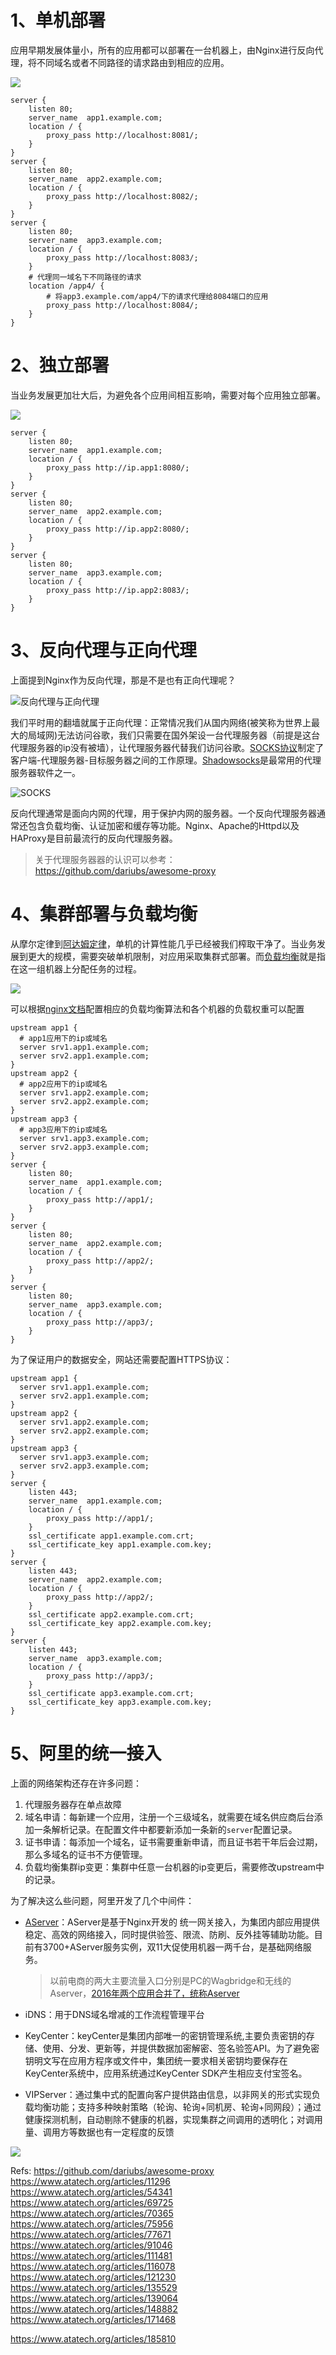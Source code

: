 # 1、单机部署

应用早期发展体量小，所有的应用都可以部署在一台机器上，由Nginx进行反向代理，将不同域名或者不同路径的请求路由到相应的应用。

![](http://www.plantuml.com/plantuml/svg/SoWkIImgAStDuUAo2YrEBR9Iq2tAJCyeqRLJ24ujAaijukBAoqz9LL22y9GKghaK5ABzqZFpAc8HB0LTeFfenu82mrYhH22fbrgHc5kGawgNd9-BHPKHM9KH0LN6O5N6AAfgkRWSKlDIWEu50000)

```nginx
server {
    listen 80;
    server_name  app1.example.com;
    location / {
        proxy_pass http://localhost:8081/;
    }
}
server {
    listen 80;
    server_name  app2.example.com;
    location / {
        proxy_pass http://localhost:8082/;
    }
}
server {
    listen 80;
    server_name  app3.example.com;
    location / {
        proxy_pass http://localhost:8083/;
    }
    # 代理同一域名下不同路径的请求
    location /app4/ {  
        # 将app3.example.com/app4/下的请求代理给8084端口的应用
        proxy_pass http://localhost:8084/;
    }
}
```

# 2、独立部署

当业务发展更加壮大后，为避免各个应用间相互影响，需要对每个应用独立部署。

![](http://www.plantuml.com/plantuml/svg/SoWkIImgAStDuR8ABKujibBGBSfCpoZHjLC8ACglg0nEBIfBBUBYoijFILMeXb1AI39AG445XMY_zCoyYbYkMYwe2iU20eYy8Oe21LsWkT50ISDOgqGWgPTQaPXRa9EgbvoVYqMp4NRDHc3DHWGq6sFNR0pMR8og6GWTKlDIWA400000)

```nginx
server {
    listen 80;
    server_name  app1.example.com;
    location / {
        proxy_pass http://ip.app1:8080/;
    }
}
server {
    listen 80;
    server_name  app2.example.com;
    location / {
        proxy_pass http://ip.app2:8080/;
    }
}
server {
    listen 80;
    server_name  app3.example.com;
    location / {
        proxy_pass http://ip.app2:8083/;
    }
}
```

# 3、反向代理与正向代理

上面提到Nginx作为反向代理，那是不是也有正向代理呢？

![反向代理与正向代理](https://img.alicdn.com/tfs/TB1zpwopmR26e4jSZFEXXbwuXXa-640-231.png)

我们平时用的翻墙就属于正向代理：正常情况我们从国内网络(被笑称为世界上最大的局域网)无法访问谷歌，我们只需要在国外架设一台代理服务器（前提是这台代理服务器的ip没有被墙），让代理服务器代替我们访问谷歌。[SOCKS协议](https://www.ietf.org/rfc/rfc1928.txt)制定了客户端-代理服务器-目标服务器之间的工作原理。[Shadowsocks](https://shadowsocks.org/en/index.html)是最常用的代理服务器软件之一。

![SOCKS](https://img.alicdn.com/tfs/TB1kJpf17Y2gK0jSZFgXXc5OFXa-1452-520.png)

反向代理通常是面向内网的代理，用于保护内网的服务器。一个反向代理服务器通常还包含负载均衡、认证加密和缓存等功能。Nginx、Apache的Httpd以及HAProxy是目前最流行的反向代理服务器。

> 关于代理服务器器的认识可以参考：https://github.com/dariubs/awesome-proxy

# 4、集群部署与负载均衡

从摩尔定律到[阿达姆定律](https://en.wikipedia.org/wiki/Amdahl%27s_law)，单机的计算性能几乎已经被我们榨取干净了。当业务发展到更大的规模，需要突破单机限制，对应用采取集群式部署。而[负载均衡](https://en.wikipedia.org/wiki/Load_balancing_(computing))就是指在这一组机器上分配任务的过程。

![](http://www.plantuml.com/plantuml/svg/bT2z2i8m4C3nFKyHkgTWktKeLLSHGPpKuKZFMiX7kQHIANrt8tR8K0Mp9F3ZduEhd0VolLQiE3caWWjgcxiN9J-G7Pv7f0SIOyRMoCVFbKIIZ8ppyxvfpN1b4xiHQEJhhjkgtdcaeE58gnHAtrhZthQQSSco7vR7Di_aGfJndmM4Tue3w4vXAgs-c9s5UWCAZCIbCelAxAyoZyhyUpcn2aqTDlm2)

可以根据[nginx文档](http://nginx.org/en/docs/http/load_balancing.html)配置相应的负载均衡算法和各个机器的负载权重可以配置

```nginx
upstream app1 {
  # app1应用下的ip或域名
  server srv1.app1.example.com;
  server srv2.app1.example.com;
}
upstream app2 {
  # app2应用下的ip或域名
  server srv1.app2.example.com;
  server srv2.app2.example.com;
}
upstream app3 {
  # app3应用下的ip或域名
  server srv1.app3.example.com;
  server srv2.app3.example.com;
}
server {
    listen 80;
    server_name  app1.example.com;
    location / {
        proxy_pass http://app1/;
    }
}
server {
    listen 80;
    server_name  app2.example.com;
    location / {
        proxy_pass http://app2/;
    }
}
server {
    listen 80;
    server_name  app3.example.com;
    location / {
        proxy_pass http://app3/;
    }
}
```

为了保证用户的数据安全，网站还需要配置HTTPS协议：

```nginx
upstream app1 {
  server srv1.app1.example.com;
  server srv2.app1.example.com;
}
upstream app2 {
  server srv1.app2.example.com;
  server srv2.app2.example.com;
}
upstream app3 {
  server srv1.app3.example.com;
  server srv2.app3.example.com;
}
server {
    listen 443;
    server_name  app1.example.com;
    location / {
        proxy_pass http://app1/;
    }
    ssl_certificate app1.example.com.crt;
    ssl_certificate_key app1.example.com.key;
}
server {
    listen 443;
    server_name  app2.example.com;
    location / {
        proxy_pass http://app2/;
    }
    ssl_certificate app2.example.com.crt;
    ssl_certificate_key app2.example.com.key;
}
server {
    listen 443;
    server_name  app3.example.com;
    location / {
        proxy_pass http://app3/;
    }
    ssl_certificate app3.example.com.crt;
    ssl_certificate_key app3.example.com.key;
}
```

# 5、阿里的统一接入

上面的网络架构还存在许多问题：

1. 代理服务器存在单点故障
2. 域名申请：每新建一个应用，注册一个三级域名，就需要在域名供应商后台添加一条解析记录。在配置文件中都要新添加一条新的`server`配置记录。
3. 证书申请：每添加一个域名，证书需要重新申请，而且证书若干年后会过期，那么多域名的证书不方便管理。
4. 负载均衡集群ip变更：集群中任意一台机器的ip变更后，需要修改upstream中的记录。

为了解决这么些问题，阿里开发了几个中间件：

* [AServer](http://gitlab.alibaba-inc.com/ali-devops/devops/wikis/aserver)：AServer是基于Nginx开发的 统一网关接入，为集团内部应用提供稳定、高效的网络接入，同时提供验签、限流、防刷、反外挂等辅助功能。目前有3700+AServer服务实例，双11大促使用机器一两千台，是基础网络服务。
	
	> 以前电商的两大主要流量入口分别是PC的Wagbridge和无线的Aserver，[2016年两个应用合并了，统称Aserver](https://app.aone.alibaba-inc.com/appcenter/app/detail?appId=39771)
* iDNS：用于DNS域名增减的工作流程管理平台
	
	> 
* KeyCenter：keyCenter是集团内部唯一的密钥管理系统,主要负责密钥的存储、使用、分发、更新等，并提供数据加密解密、签名验签API。为了避免密钥明文写在应用方程序或文件中，集团统一要求相关密钥均要保存在KeyCenter系统中，应用系统通过KeyCenter SDK产生相应支付宝签名。

* VIPServer：通过集中式的配置向客户提供路由信息，以非网关的形式实现负载均衡功能；支持多种映射策略（轮询、轮询+同机房、轮询+同网段）；通过健康探测机制，自动剔除不健康的机器，实现集群之间调用的透明化；对调用量、调用方等数据也有一定程度的反馈

![](https://img.alicdn.com/tfs/TB19a2V1QY2gK0jSZFgXXc5OFXa-1454-698.png)



Refs:
https://github.com/dariubs/awesome-proxy
https://www.atatech.org/articles/11296
https://www.atatech.org/articles/54341
https://www.atatech.org/articles/69725
https://www.atatech.org/articles/70365
https://www.atatech.org/articles/75956
https://www.atatech.org/articles/77671
https://www.atatech.org/articles/91046
https://www.atatech.org/articles/111481
https://www.atatech.org/articles/116078
https://www.atatech.org/articles/121230
https://www.atatech.org/articles/135529
https://www.atatech.org/articles/139064
https://www.atatech.org/articles/148882
https://www.atatech.org/articles/171468

https://www.atatech.org/articles/185810